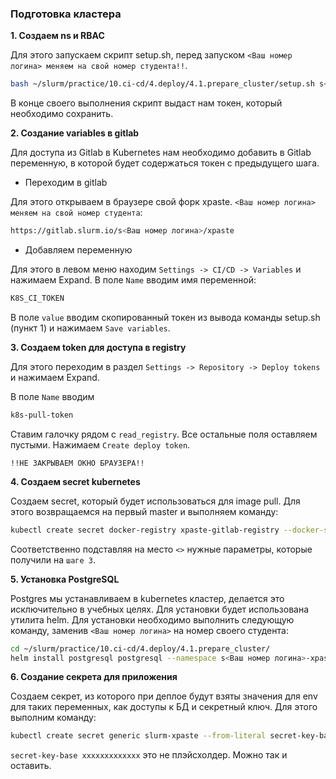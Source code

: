 ### Подготовка кластера

**1. Создаем ns и RBAC**

Для этого запускаем скрипт setup.sh, перед запуском `<Ваш номер логина> меняем на свой номер студента!!`. 
```bash
bash ~/slurm/practice/10.ci-cd/4.deploy/4.1.prepare_cluster/setup.sh s<Ваш номер логина>-xpaste production
```
В конце своего выполнения скрипт выдаст нам токен, который необходимо сохранить.

**2. Создание variables в gitlab**

Для доступа из Gitlab в Kubernetes нам необходимо добавить в Gitlab переменную, в которой будет содержаться токен с предыдущего шага.

* Переходим в gitlab

Для этого открываем в браузере свой форк xpaste. `<Ваш номер логина> меняем на свой номер студента`:
```bash
https://gitlab.slurm.io/s<Ваш номер логина>/xpaste
```
* Добавляем переменную

Для этого в левом меню находим `Settings -> CI/CD -> Variables` и нажимаем Expand. В поле `Name` вводим имя переменной:
```bash
K8S_CI_TOKEN
```
В поле `value` вводим скопированный токен из вывода команды setup.sh (пункт 1) и нажимаем `Save variables`.

**3. Создаем token для доступа в registry**

Для этого переходим в раздел `Settings -> Repository -> Deploy tokens` и нажимаем Expand.

В поле `Name` вводим
```bash
k8s-pull-token
```
Cтавим галочку рядом с `read_registry`. Все остальные поля оставляем пустыми. Нажимаем `Create deploy token`.

```!!НЕ ЗАКРЫВАЕМ ОКНО БРАУЗЕРА!!```

**4. Создаем secret kubernetes**

Создаем secret, который будет использоваться для image pull. Для этого возвращаемся на первый master и выполняем команду:
```bash
kubectl create secret docker-registry xpaste-gitlab-registry --docker-server registry.slurm.io --docker-email 'student@slurm.io' --docker-username '<первая строчка из окна создания токена в gitlab>' --docker-password '<вторая строчка из окна создания токена в gitlab>' --namespace s<Ваш номер логина>-xpaste-production
```
Соответственно подставляя на место `<>` нужные параметры, которые получили на `шаге 3`.

**5. Установка PostgreSQL**

Postgres мы устанавливаем в kubernetes кластер, делается это исключительно в учебных целях. Для установки будет использована утилита helm. Для установки необходимо выполнить следующую команду, заменив `<Ваш номер логина>` на номер своего студента:
```bash
cd ~/slurm/practice/10.ci-cd/4.deploy/4.1.prepare_cluster/
helm install postgresql postgresql --namespace s<Ваш номер логина>-xpaste-production --atomic --timeout 120s
```

**6. Создание секрета для приложения**

Создаем секрет, из которого при деплое будут взяты значения для env для таких переменных, как доступы к БД и секретный ключ. Для этого выполним команду:
```bash
kubectl create secret generic slurm-xpaste --from-literal secret-key-base=xxxxxxxxxxxxxxxxxxxxxxxxx --from-literal db-user=postgres --from-literal db-password=postgres --namespace s<Ваш номер логина>-xpaste-production
```

`secret-key-base xxxxxxxxxxxxx` это не плэйсхолдер. Можно так и оставить.
